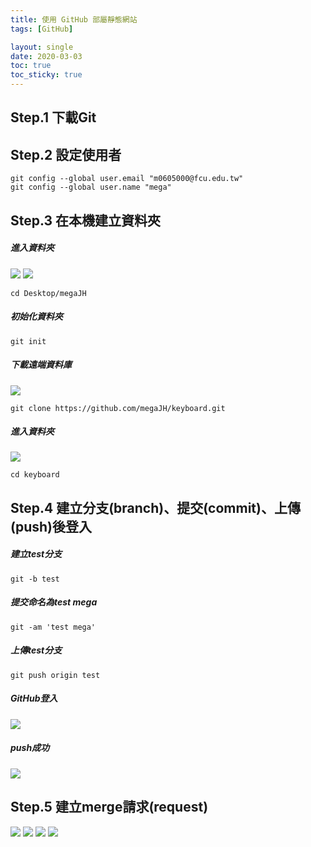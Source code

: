```yaml
---
title: 使用 GitHub 部屬靜態網站
tags: [GitHub]

layout: single
date: 2020-03-03
toc: true
toc_sticky: true
---
```


## Step.1 下載Git
## Step.2 設定使用者
```
git config --global user.email "m0605000@fcu.edu.tw"
git config --global user.name "mega"
```
## Step.3 在本機建立資料夾
##### 進入資料夾
![](https://i.imgur.com/rIkXsAz.png) ![](https://i.imgur.com/2jZzJXv.png)
```
cd Desktop/megaJH
```
##### 初始化資料夾
```
git init
```
##### 下載遠端資料庫
![](https://i.imgur.com/BtBRvzl.png)

```
git clone https://github.com/megaJH/keyboard.git
```
##### 進入資料夾
![](https://i.imgur.com/UzZa1Of.png)
```
cd keyboard
```
## Step.4 建立分支(branch)、提交(commit)、上傳(push)後登入
##### 建立test分支
```
git -b test
```
##### 提交命名為test mega
```
git -am 'test mega'
```
##### 上傳test分支
```
git push origin test
```
##### GitHub登入
![](https://i.imgur.com/9guCETj.png)
##### push成功
![](https://i.imgur.com/Yd7Cq7K.png)
## Step.5 建立merge請求(request)
![](https://i.imgur.com/eocFmpO.png)
![](https://i.imgur.com/VI1BdfT.png)
![](https://i.imgur.com/5C9ZMdd.png)
![](https://i.imgur.com/c5BaLfl.png)



